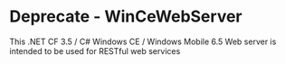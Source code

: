 # Deprecate - WinCeWebServer
This .NET CF 3.5 / C# Windows CE / Windows Mobile 6.5 Web server is intended to be used for RESTful web services
